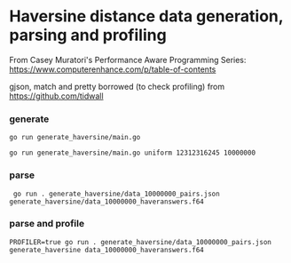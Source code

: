 # Haversine distance data generation, parsing and profiling

From Casey Muratori's Performance Aware Programming Series:
https://www.computerenhance.com/p/table-of-contents


gjson, match and pretty borrowed (to check profiling) from https://github.com/tidwall

### generate
```
go run generate_haversine/main.go
```

```
go run generate_haversine/main.go uniform 12312316245 10000000
```

### parse
```
 go run . generate_haversine/data_10000000_pairs.json generate_haversine/data_10000000_haveranswers.f64
```
### parse and profile
```
PROFILER=true go run . generate_haversine/data_10000000_pairs.json generate_haversine data_10000000_haveranswers.f64
```




